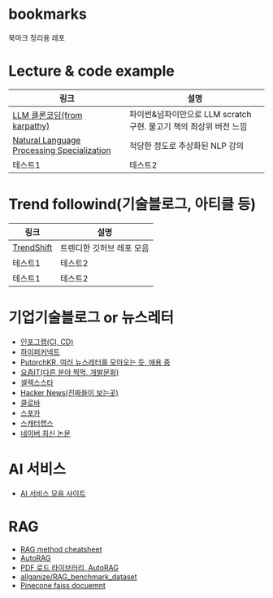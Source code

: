 # bookmarks
북마크 정리용 레포


# Lecture & code example
|링크|설명|
|------|---|
|[LLM 클론코딩(from karpathy)](https://karpathy.ai/zero-to-hero.html?utm_source=pytorchkr&ref=pytorchkr)|파이썬&넘파이만으로 LLM scratch 구현. 물고기 책의 최상위 버전 느낌|
|[Natural Language Processing Specialization](https://www.coursera.org/specializations/natural-language-processing)|적당한 정도로 추상화된 NLP 강의|
|테스트1|테스트2|


# Trend followind(기술블로그, 아티클 등)
|링크|설명|
|------|---|
|[TrendShift](https://trendshift.io/?trending-range=1)|트렌디한 깃허브 레포 모음|
|테스트1|테스트2|
|테스트1|테스트2|


# 기업기술블로그 or 뉴스레터
- [인포그랩(CI, CD)](https://insight.infograb.net/blog/)
- [하이퍼커넥트](https://hyperconnect.github.io/)
- [PutorchKR, 여러 뉴스레터를 모아오는 듯, 애용 중](https://discuss.pytorch.kr/c/news/14)
- [요즘IT(다른 분야 찍먹, 개발문화)](https://yozm.wishket.com/magazine/)
- [셀렉스스타](https://page.stibee.com/archives/212479)
- [Hacker News(진짜들이 보는곳)](https://news.ycombinator.com/)
- [클로바](https://clova.ai/tech-blog)
- [스포카](https://spoqa.github.io/)
- [스캐터랩스](https://www.skelterlabs.com/blog)
- [네이버 최신 논문](https://naver-career.gitbook.io/en/publications/all)


# AI 서비스
- [AI 서비스 모음 사이트](https://aithink.kr/)

# RAG
- [RAG method cheatsheet](https://miro.com/app/board/uXjVLbpeOd4=/?utm_source=pytorchkr&ref=pytorchkr)
- [AutoRAG](https://velog.io/@autorag/posts)
- [PDF 로드 라이브러리, AutoRAG](https://velog.io/@autorag/PDF-%ED%95%9C%EA%B8%80-%ED%85%8D%EC%8A%A4%ED%8A%B8-%EC%B6%94%EC%B6%9C-%EC%8B%A4%ED%97%98)
- [allganize/RAG_benchmark_dataset](https://huggingface.co/datasets/allganize/RAG-Evaluation-Dataset-KO)
- [Pinecone faiss docuemnt](https://www.pinecone.io/learn/series/faiss/faiss-tutorial/)
